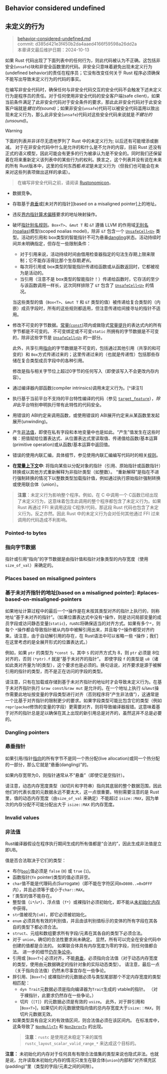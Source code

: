 ## Behavior considered undefined
## 未定义的行为

>[behavior-considered-undefined.md](https://github.com/rust-lang/reference/blob/master/src/behavior-considered-undefined.md)\
>commit: d385d421e3f450b2da4aaed4166f59598a26dd2a \
>本章译文最后维护日期：2024-10-13

如果 Rust 代码出现了下面列表中的任何行为，则此代码被认为不正确。这包括非安全(`unsafe`)块和非安全函数里的代码。非安全只意味着避免出现未定义行为(undefined behavior)的责任在程序员；它没有改变任何关于 Rust 程序必须确保不能写出导致未定义行为的代码的事实。

在编写非安全代码时，确保任何与非安全代码交互的安全代码不会触发下述未定义行为是程序员的责任。对于任何使用非安全代码的安全客户端(safe client)，如果当前条件满足了此非安全代码对于安全条件的要求，那此此非安全代码对于此安全客户端就是*健壮的(sound)*；如果非安全(`unsafe`)代码可以被安全代码滥用以致出现未定义行为，那么此非安全(`unsafe`)代码对这些安全代码来说就是*不健壮的(unsound)*。

> [!WARNING]
>  下面的列表并非详尽无遗地罗列了 Rust 中的未定义行为; 以后还有可能增添或删减。
对于在非安全代码中什么是允许的和什么是不允许的内容，目前 Rust 还没有正式的语义模型，因此可能会有更多的行为被承认为是不安全的。同时我们还保留着在将来重新定义该列表中的某些行为的权利。换言之，这个列表并没有说在未来的所有 Rust版本中，这里的任何东西都*肯定*是未定义行为（但我们也可能会在未来对这些列表项做出这样的承诺）。
>

> 在编写非安全代码之前，请阅读 [Rustonomicon]。

* 数据竞争。
* 存取基于[悬垂][dangling]或[未对齐的指针][based on a misaligned pointer]上的地址。
* 违反[界内指针算术偏移](pointer#method.offset)要求的地址映射操作。  
* 破坏[指针别名规则][pointer aliasing rules]。`Box<T>`、`&mut T` 和 `&T` 遵循 LLVM 的作用域[无别名(noalias)][noalias]模型(scoped noalias model)，除非 `&T` 包含一个 [`UnsafeCell<U>`] 类型。活动的引用和 box类型的智能指针不可为悬垂[dangling]状态。活动持续时间并未明确指定，但存在一些限制条件：
  * 对于引用来说，活动持续时间由借用检查器指定的句法生存期上限来限制；它不能存活得比那个生存期*更长*。
  * 每次将引用或 box类型的智能指针传递给函数或从函数返回时，它都被视为是活动的。
  * 当引用（注意不是 box类型的智能指针！）传递给函数时，它存活的至少与该函数调用一样长，这次同样排除了 `&T` 包含了 [`UnsafeCell<U>`] 的情况。

  当这些类型的值（`Box<T>`、`&mut T` 和 `&T` 类型的值）被传递给复合类型的（内嵌）成员字段时，所有的这些规则都适用，但注意传递给间接寻址的指针不适用。
* 修改不可变的字节数据。[常量(`const`)][`const`]项内或做隐式[常量提升][const-promoted]的表达式内的所有字节都是不可变的。
  不可变绑定或不可变`static` 所拥有的字节数据是不可变的，除非这些字节是 [`UnsafeCell<U>`] 的一部分。
  
  此外，共享引用[指向][pointed to]的字节数据是不可变的，包括通过其他引用（共享的和可变的）和 `Box`方式传递过来的；这里传递过来的（也就是传递性）包括那些存储在复合类型成员字段中的各种引用。

  修改是指与相关字节位上超过0字节的任何写入（即使该写入不会更改内存内容）。
  
* 通过编译器内部函数(compiler intrinsics)调用未定义行为。[^译注1]
* 执行基于当前平台不支持的平台特性编译的代码（参见 [`target_feature`]），*除非*此平台特别申明执行带有此特性的代码安全。
* 用错误的 ABI约定来调用函数，或使用错误的 ABI展开约定来从某函数里发起展开(unwinding)。  
* 产生[非法值][invalid-values]，即使在私有字段和本地变量中也是如此。“产生”值发生在这些时候：把值赋给位置表达式、从位置表达式里读取值、传递值给函数/基本运算(primitive operation)或从函数/基本运算中返回值。
  
* 错误的使用内联汇编，具体细节，参见使用内联汇编编写代码时的相关[规则][rules]。
* **在[常量上下文](const_eval.md#const-context)中**: 将指向某些以分配对象的指针（引用、原始指针或函数指针）转换或以其他方式重新解释为非指针类型（如整数）。
“重新解释”是指在不进行强制转换的情况下以整数类型加载指针值，例如通过执行原始指针强制转换或使用联合体（union）。

> **注意**：未定义行为影响整个程序。例如，在 C 中调用一个 C函数已经出现了未定义行为，这意味着包含此调用的整个程序都包含了未定义行为。如果 Rust 再通过 FFI 来调用这段 C程序/代码，那这段 Rust 代码也包含了未定义行为。反之亦然。因此 Rust 中的未定义行为会对任何其他通过 FFI 过来调用的代码造成不利影响。

### Pointed-to bytes
### 指向字节数据

指针或引用“指向”的字节数据是由指针值和指针对象类型的内存宽度（使用`size_of_val`）来确定的。

### Places based on misaligned pointers
### 基于未对齐指针的地址[based on a misaligned pointer]: #places-based-on-misaligned-pointers

如果地址计算过程中的最后一个`*`操作是在未按其类型对齐的指针上执行的，则称地址“基于未对齐的指针”。（如果位置表达式中没有`*`操作，则是访问局部变量的成员字段或访问静态变量(`static`)，rustc将确保适当的对齐方式。如果有多个`*`，则每个 `*`操作都会导致指针被从内存中被解引用出来，并且每个`*`操作都受对齐约束。请注意，由于自动解引用的存在，在 Rust语法中可以省略一些 `*`操作；我们在这里考虑的是全展开形式的位置表达式。）

例如，如果 `ptr` 的类型为 `*const S`，其中 `S` 的对齐方式为 8，则 `ptr` 必须是 8位对齐的，否则 `(*ptr).f` 就是“基于未对齐的指针”。
即使字段 `f` 的类型是 `u8`（诸如此类对齐量为1的类型），这个要求也是必须的。换句话说，对齐要求是源于被解引用的指针的类型，而不是正在访问的字段的类型。

请注意，只有在加载或存储到基于未对齐指针的地址时才会导致未定义行为。在基于未对齐指针执行 `&raw const`/`&raw mut` 是允许的。在一个地址上执行 `&`/`&mut`操作需要此地址按变量的字段类型进行对齐（否则程序将“产生非法值”），这通常是一个比基于对齐指针的限制更少的要求。如果字段类型可能比包含它的类型（例如 `repr(packed`修饰的变量的字段）更需要对齐，则将导致编译器报错。这意味着基于对齐的指针总是足以确保在其上出现的新引用总是对齐的，虽然这并不总是必要的。

### Dangling pointers
### 悬垂指针
[dangling]: #dangling-pointers

如果引用/指针[指向][points to]的所有字节不是同一个热分配(live allocation)或同一个热分配的一部分，那么它就是“悬垂(dangling)”的。

如果内存宽带为0，则指针通常从不“悬垂”（即使它是空指针）。

请注意，动态内存宽度类型（如切片和字符串）指向其底层的整个数据范围，因此他们的代表长度的元数据永远不要太大，这一点很重要。特别需要注意的是 Rust里，值的动态内存宽度（由`size_of_val` 来确定）不能超过 `isize::MAX`，因为单次的内存分配不可能分配出大于 `isize::MAX` 的内存宽度。

### Invalid values
### 非法值
[invalid-values]: #invalid-values

Rust编译器假设在程序执行期间生成的所有值都是“合法的”，因此生成非法值是立即UB。

值是否合法取决于它们的类型：
  * 布尔[`bool`]值必须是 `false` (`0`) 或 `true` (`1`)。
  * 函数指针(`fn` pointer)类型的值必须非空。
  * `char`值不能是代理码点(Surrogate)（即不能在字符区间`0xD800..=0xDFFF` 内），并且必须等于或小于`char::MAX`。
  * !`类型的值不能存在。
  * 整型值（`i*`/`u*`）、浮点值（`f*`）或裸指针必须初始化，即不能从[未初始化内存][undef]中获得。
  * `str`值被视为`[u8]`，即它必须被初始化。
  * `enum` 必须具有有效的判别值，并且由该判别值标示的变体的所有字段在其各自的类型下都必须合法。
  * `struct`、元组和数组要求所有字段/元素在其各自的类型下必须合法。
  * 对于 `union`，确切的合法性要求尚未确定。
    显然，所有可以完全在安全代码中创建的值都是合法的。
    如果联合体具有内存宽度为零的字段，则任何值都合法。
    进一步的细节[仍在争论中](https://github.com/rust-lang/unsafe-code-guidelines/issues/438)。
  * 引用或 [`Box<T>`] 必须对齐，不能[悬垂][dangling]，必须指向合法值（对于动态内存宽度的类型，使用由元数据确定的指针对象的实际动态类型）。
    请注意，最后一点（关于指向合法值）仍然未尽事宜存在一些争论。
  * 胖引用、[`Box<T>`] 或裸指针的元数据必须与类型尾部那个不定内存宽度的类型相匹配：
    * `dyn Trait`元数据必须是指向编译器为`Trait`生成的 vtable的指针。
      （对于裸指针，此要求仍然存在一些争论。）
    * 切片（`[T]`）的元数据必须是有效的 `usize`。
      此外，对于胖引用和 [`Box<T>`]，如果切片的元数据使指向值的总内存宽度大于`isize:：MAX`，则切片元数据无效。
  * 如果类型具有自定义的有效值区间，则合法值必须在该区间内。
    在标准库中，这条导致了 [`NonNull<T>`] 和 [`NonZero<T>`] 的出现。
    > **注意**：`rustc` 是使用还未稳定下来的属性 `rustc_layout_scalar_valid_range_*` 来达成这个目标的。

**注意：** 未初始化的内存对于任何具有有限合法值集的类型来说也隐式非法。也就是说，允许读取未初始化内存的情况只发生在联合体(`union`)内部和“对齐填充区(padding)”里（类型的字段/元素之间的间隙）。

[dangling]: #dangling-pointers
[`bool`]: types/boolean.md
[`const`]: items/constant-items.md
[noalias]: http://llvm.org/docs/LangRef.html#noalias
[pointer aliasing rules]: http://llvm.org/docs/LangRef.html#pointer-aliasing-rules
[undef]: http://llvm.org/docs/LangRef.html#undefined-values
[`target_feature`]: attributes/codegen.md#the-target_feature-attribute
[`UnsafeCell<U>`]: std::cell::UnsafeCell
[Rustonomicon]: ../nomicon/index.html
[`NonNull<T>`]: core::ptr::NonNull
[`NonZero<T>`]: core::num::NonZero
[place expression context]: expressions.md#place-expressions-and-value-expressions
[rules]: inline-assembly.md#rules-for-inline-assembly
[points to]: #pointed-to-bytes
[pointed to]: #pointed-to-bytes
[project-field]: expressions/field-expr.md
[project-tuple]: expressions/tuple-expr.md#tuple-indexing-expressions
[project-slice]: expressions/array-expr.md#array-and-slice-indexing-expressions
[const-promoted]: destructors.md#constant-promotion